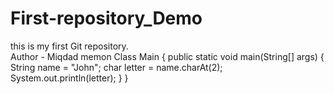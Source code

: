 # First-repository_Demo
this is my first Git repository.
<br>
Author - Miqdad memon
Class Main {
    public static void main(String[] args) {
        String name = "John";
        char letter = name.charAt(2);
        System.out.println(letter);
    }
}